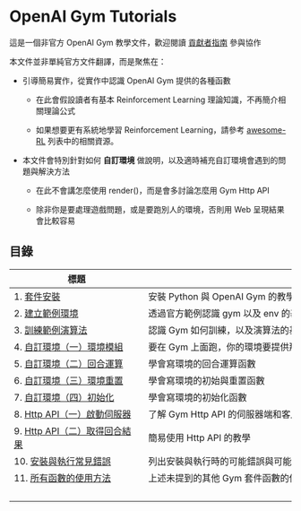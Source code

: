 # OpenAI Gym Tutorials

這是一個非官方 OpenAI Gym 教學文件，歡迎閱讀 [貢獻者指南](CONTRIBUTE.md) 參與協作

本文件並非單純官方文件翻譯，而是聚焦在：

- 引導簡易實作，從實作中認識 OpenAI Gym 提供的各種函數

    - 在此會假設讀者有基本 Reinforcement Learning 理論知識，不再簡介相關理論公式

    - 如果想要更有系統地學習 Reinforcement Learning，請參考 [awesome-RL](https://github.com/aikorea/awesome-rl) 列表中的相關資源。

- 本文件會特別針對如何 **自訂環境** 做說明，以及適時補充自訂環境會遇到的問題與解決方法
    
    - 在此不會講怎麼使用 render()，而是會多討論怎麼用 Gym Http API 

    - 除非你是要處理遊戲問題，或是要跑別人的環境，否則用 Web 呈現結果會比較容易

## 目錄

 標題                       | 內容簡介
 ---------------------------|--------------------------------------------
 1. [套件安裝](chapter-01.md)  | 安裝 Python 與 OpenAI Gym 的教學
 2. [建立範例環境](chapter-02.md)               | 透過官方範例認識 gym 以及 env 的基本用法
 3. [訓練範例演算法](chapter-03.md)             | 認識 Gym 如何訓練，以及演算法的基本架構
 4. [自訂環境（一）環境模組](chapter-04.md)     | 要在 Gym 上面跑，你的環境要提供那些功能
 5. [自訂環境（二）回合運算](chapter-05.md)     | 學會寫環境的回合運算函數
 6. [自訂環境（三）環境重置](chapter-06.md)     | 學會寫環境的初始與重置函數
 7. [自訂環境（四）初始化](chapter-07.md)       | 學會寫環境的初始化函數
 8. [Http API（一）啟動伺服器](chapter-08.md)   | 了解 Gym Http API 的伺服器端和客戶端
 9. [Http API（二）取得回合結果](chapter-09.md) | 簡易使用 Http API 的教學
 10. [安裝與執行常見錯誤](chapter-10.md)         | 列出安裝與執行時的可能錯誤與可能解法
 11. [所有函數的使用方法](chapter-11.md)         | 上述未提到的其他 Gym 套件函數的使用說明
　　　　　　　　　　　　　　|　　　　　　　　　　　　　　　　　　　　　　　　　　　　　　　　　　　　　


　　　　　


